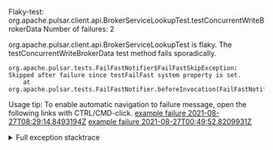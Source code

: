         
Flaky-test: org.apache.pulsar.client.api.BrokerServiceLookupTest.testConcurrentWriteBrokerData
Number of failures: 2

org.apache.pulsar.client.api.BrokerServiceLookupTest is flaky. The testConcurrentWriteBrokerData test method fails sporadically.

```
org.apache.pulsar.tests.FailFastNotifier$FailFastSkipException: Skipped after failure since testFailFast system property is set.
	at org.apache.pulsar.tests.FailFastNotifier.beforeInvocation(FailFastNotifier.java:88)

```

Usage tip: To enable automatic navigation to failure message, open the following links with CTRL/CMD-click.
[example failure 2021-08-27T08:29:14.8493194Z](https://github.com/apache/pulsar/runs/3441181143?check_suite_focus=true#step:9:822)
[example failure 2021-08-27T00:49:52.8209931Z](https://github.com/apache/pulsar/runs/3438608157?check_suite_focus=true#step:9:818)


<details>
<summary>Full exception stacktrace</summary>
<code><pre>
org.apache.pulsar.tests.FailFastNotifier$FailFastSkipException: Skipped after failure since testFailFast system property is set.
	at org.apache.pulsar.tests.FailFastNotifier.beforeInvocation(FailFastNotifier.java:88)

</pre></code>
</details>


